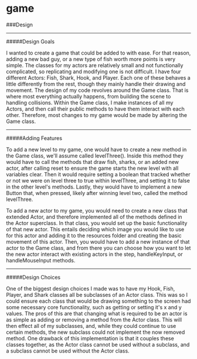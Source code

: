 game
====
###Design
***
#####Design Goals

I wanted to create a game that could be added to with ease. For that reason, adding a new bad guy, or a new type of fish worth more points is very simple. The classes for my actors are relatively small and not functionally complicated, so replicating and modifying one is not difficult. I have four different Actors: Fish, Shark, Hook, and Player. Each one of these behaves a little differently from the rest, though they mainly handle their drawing and movement. The design of my code revolves around the Game class. That is where most everything actually happens, from building the scene to handling collisions. Within the Game class, I make instances of all my Actors, and then call their public methods to have them interact with each other. Therefore, most changes to my game would be made by altering the Game class. 
***

#####Adding Features

To add a new level to my game, one would have to create a new method in the Game class, we'll assume called levelThree(). Inside this method they would have to call the methods that draw fish, sharks, or an added new actor, after calling reset to ensure the game starts the new level with all variables clear. Then it would require setting a boolean that tracked whether or not we were on level three to true within levelThree, and setting it to false in the other level's methods. Lastly, they would have to implement a new Button that, when pressed, likely after winning level two, called the method levelThree. 

To add a new actor to my game, you would need to create a new class that extended Actor, and therefore implemented all of the methods defined in the Actor superclass. In that class, you would set up the basic functionality of that new actor. This entails deciding which image you would like to use for this actor and adding it to the resources folder and creating the basic movement of this actor. Then, you would have to add a new instance of that actor to the Game class, and from there you can choose how you want to let the new actor interact with existing actors in the step, handleKeyInput, or handleMouseInput methods. 
***

#####Design Choices

One of the biggest design choices I made was to have my Hook, Fish, Player, and Shark classes all be subclasses of an Actor class. This was so I could ensure each class that would be drawing something to the screen had some necessary core functionality, such as getting or setting it's x and y values. The pros of this are that changing what is required to be an actor is as simple as adding or removing a method from the Actor class. This will then effect all of my subclasses, and, while they could continue to use certain methods, the new subclass could not implement the now removed method. One drawback of this implementation is that it couples these classes together, as the Actor class cannot be used without a subclass, and a subclass cannot be used without the Actor class. 